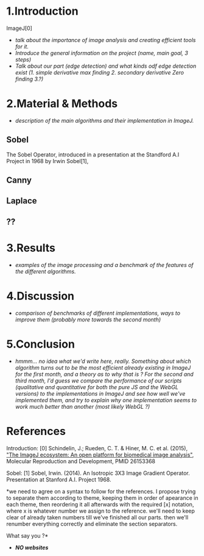 # 1.Introduction



ImageJ[0]
* *talk about the importance of image analysis and creating efficient tools for it.*
* *Introduce the general information on the project (name, main goal, 3 steps)*
* *Talk about our part (edge detection) and what kinds odf edge detection exist (1. simple derivative max finding 2. secondary derivative Zero finding 3.?)*

# 2.Material & Methods

* *description of the main algorithms and their implementation in ImageJ.*

## Sobel

The Sobel Operator, introduced in a presentation at the Standford A.I Project in 1968 by Irwin Sobel[1], 

## Canny

## Laplace

## ??

# 3.Results

* *examples of the image processing and a benchmark of the features of the different algorithms.*


# 4.Discussion

* *comparison of benchmarks of different implementations, ways to improve them (probably more towards the second month)*

# 5.Conclusion

* *hmmm... no idea what we'd write here, really.*
*Something about which algorithm turns out to be the most efficient already existing in ImageJ for the first month, and a theory as to why that is ?
For the second and third month, I'd guess we compare the performance of our scripts (qualitative and quantitative for both the pure JS and the WebGL versions) to the implementations in ImageJ and see how well we've implemented them, and try to explain why one implementation seems to work much better than another (most likely WebGL ?)*

# References
Introduction:
[0] Schindelin, J.; Rueden, C. T. & Hiner, M. C. et al. (2015), ["The ImageJ ecosystem: An open platform for biomedical image analysis"](http://onlinelibrary.wiley.com/doi/10.1002/mrd.22489/full), Molecular Reproduction and Development, PMID 26153368 

Sobel:
[1] Sobel, Irwin. (2014). An Isotropic 3X3 Image Gradient Operator. Presentation at Stanford A.I. Project 1968.


*we need to agree on a syntax to follow for the references. I propose trying to separate them according to theme, keeping them in order of apearance in each theme, then reordering it all afterwards with the required [x] notation, where x is whatever number we assign to the reference. we'll need to keep clear of already taken numbers till we've finished all our parts. then we'll renumber everything correctly and eliminate the section separators.

What say you ?*










* ***NO websites***
